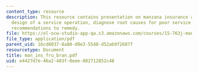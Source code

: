 ```yaml
---
content_type: resource
description: This resource contains presentation on manzana insurance and examine
  design of a service operation, diagnose root causes for poor service and develop
  recommendations to remedy.
file: https://ol-ocw-studio-app-qa.s3.amazonaws.com/courses/15-763j-manufacturing-system-and-supply-chain-design-spring-2005/e4427d7e46a2403f0eee082712852c48_man_ins_fru_bran.pdf
file_type: application/pdf
parent_uid: 16cd8037-8a80-d9e3-5548-d52ab9f2607f
resourcetype: Document
title: man_ins_fru_bran.pdf
uid: e4427d7e-46a2-403f-0eee-082712852c48
---
```

